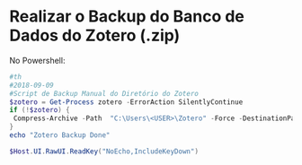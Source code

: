 # Realizar o Backup do Banco de Dados do Zotero (.zip)


No Powershell:

```powershell
#th
#2018-09-09
#Script de Backup Manual do Diretório do Zotero
$zotero = Get-Process zotero -ErrorAction SilentlyContinue
if (!$zotero) {
 Compress-Archive -Path  "C:\Users\<USER>\Zotero" -Force -DestinationPath "D:\<BACKUP DESTINATION FOLDER>"
}
echo "Zotero Backup Done"

$Host.UI.RawUI.ReadKey("NoEcho,IncludeKeyDown")
```

